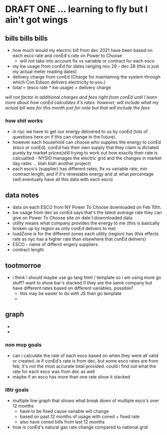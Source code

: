 # DRAFT ONE ... learning to fly but I ain't got wings

## bills bills bills
- how much would my electric bill from dec 2021 have been based on each esco rate and conEd's rate on Power to Choose
    - will not take into account fix vs variable or contract for each esco
- my kw usage from conEd for dates ranging nov 29 - dec 28 (this is just my actual meter reading dates)
- delivery charge from conEd (Charge for maintaining the system through which Con Edison delivers electricity to you.)
- total = (esco rate * kw usage) + delivery charge

*will not factor in additional charges and fees right from conEd until I learn more about how conEd calculates it's rates. however, will include what my actual bill was for this month just for note but that will include the fees*

### how shit works
- in nyc we have to get our energy delivered to us by conEd (lots of questions here on if this can change in the future). 
- however each household can choose who supplies the energy to conEd (esco or conEd). conEd has their own supply that they claim is dictated purely by market prices(still trying to work out how exactly their rate is calcualted - NYSIO manages the electric grid and the changes in market day rates ... blah blah another project)
- each esco's (supplier) has different rates, fix vs variable rate, min contract length, and if it's renewable energy and at what percentage (will eventually have all this data with each esco)


## data notes
- data on each ESCO from NY Power To Choose downloaded on Feb 10th. 
- kw usage from dec as conEd says that's the latest average rate they can give on Power To Choose site on date I downnloaded data
- utility means what company provides the energy to me (this is basically broken up by region as only conEd delivers to me)
- loadZone is for the different zones each utility (region) has (this effects rate as nyc has a higher rate than elsewhere that conEd delivers)
- ESCO - name of differnt engery suppliers
- contract length


## tootmorroe
- i think i should maybe use go lang html / template so i am using more go stuff?
 want to show bar's stacked if they are the same company but have different rates based on different variables, possible?
    - this may be easier to do with JS than go template
    - 

## graph
-
   
- 


### non mvp goals
- can i calculate the rate of each esco based on when they were all valid or created. ie if conEd's rate is from dec, but some esco rates are from feb, it's not the most accurate total provided. could i find out what the rate for each esco was from dec as well
- maybe if an esco has more than one rate show it stacked

### l8tr goals
- multiple line graph that shows what break down of multiple esco's over 12 months
    - have to be fixed cause variable will change
    - based on past 12 months of usage with coned + fixed rate
    - also have coned bills from last 12 months
- how is conEd's natural gas rate change compared to national grid